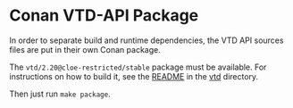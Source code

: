 Conan VTD-API Package
=====================

In order to separate build and runtime dependencies, the VTD API sources files
are put in their own Conan package.

The `vtd/2.20@cloe-restricted/stable` package must be available. For
instructions on how to build it, see the [README](../vtd/README.md) in the
[vtd](../vtd) directory.

Then just run `make package`.
